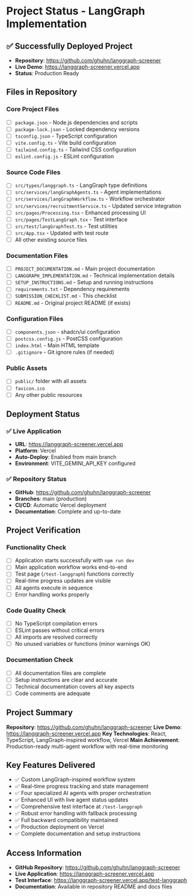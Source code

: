 # Project Status - LangGraph Implementation

## ✅ Successfully Deployed Project
- **Repository**: https://github.com/ghuhn/langgraph-screener
- **Live Demo**: https://langgraph-screener.vercel.app
- **Status**: Production Ready

## Files in Repository

### Core Project Files
- [ ] `package.json` - Node.js dependencies and scripts
- [ ] `package-lock.json` - Locked dependency versions
- [ ] `tsconfig.json` - TypeScript configuration
- [ ] `vite.config.ts` - Vite build configuration
- [ ] `tailwind.config.ts` - Tailwind CSS configuration
- [ ] `eslint.config.js` - ESLint configuration

### Source Code Files
- [ ] `src/types/langgraph.ts` - LangGraph type definitions
- [ ] `src/services/langGraphAgents.ts` - Agent implementations
- [ ] `src/services/langGraphWorkflow.ts` - Workflow orchestrator
- [ ] `src/services/recruitmentService.ts` - Updated service integration
- [ ] `src/pages/Processing.tsx` - Enhanced processing UI
- [ ] `src/pages/TestLangGraph.tsx` - Test interface
- [ ] `src/test/langGraphTest.ts` - Test utilities
- [ ] `src/App.tsx` - Updated with test route
- [ ] All other existing source files

### Documentation Files
- [ ] `PROJECT_DOCUMENTATION.md` - Main project documentation
- [ ] `LANGGRAPH_IMPLEMENTATION.md` - Technical implementation details
- [ ] `SETUP_INSTRUCTIONS.md` - Setup and running instructions
- [ ] `requirements.txt` - Dependency requirements
- [ ] `SUBMISSION_CHECKLIST.md` - This checklist
- [ ] `README.md` - Original project README (if exists)

### Configuration Files
- [ ] `components.json` - shadcn/ui configuration
- [ ] `postcss.config.js` - PostCSS configuration
- [ ] `index.html` - Main HTML template
- [ ] `.gitignore` - Git ignore rules (if needed)

### Public Assets
- [ ] `public/` folder with all assets
- [ ] `favicon.ico`
- [ ] Any other public resources

## Deployment Status

### ✅ Live Application
- **URL**: https://langgraph-screener.vercel.app
- **Platform**: Vercel
- **Auto-Deploy**: Enabled from main branch
- **Environment**: VITE_GEMINI_API_KEY configured

### ✅ Repository Status
- **GitHub**: https://github.com/ghuhn/langgraph-screener
- **Branches**: main (production)
- **CI/CD**: Automatic Vercel deployment
- **Documentation**: Complete and up-to-date

## Project Verification

### Functionality Check
- [ ] Application starts successfully with `npm run dev`
- [ ] Main application workflow works end-to-end
- [ ] Test page (`/test-langgraph`) functions correctly
- [ ] Real-time progress updates are visible
- [ ] All agents execute in sequence
- [ ] Error handling works properly

### Code Quality Check
- [ ] No TypeScript compilation errors
- [ ] ESLint passes without critical errors
- [ ] All imports are resolved correctly
- [ ] No unused variables or functions (minor warnings OK)

### Documentation Check
- [ ] All documentation files are complete
- [ ] Setup instructions are clear and accurate
- [ ] Technical documentation covers all key aspects
- [ ] Code comments are adequate

## Project Summary
**Repository**: https://github.com/ghuhn/langgraph-screener
**Live Demo**: https://langgraph-screener.vercel.app
**Key Technologies**: React, TypeScript, LangGraph-inspired workflow, Vercel
**Main Achievement**: Production-ready multi-agent workflow with real-time monitoring

## Key Features Delivered
- ✅ Custom LangGraph-inspired workflow system
- ✅ Real-time progress tracking and state management
- ✅ Four specialized AI agents with proper orchestration
- ✅ Enhanced UI with live agent status updates
- ✅ Comprehensive test interface at `/test-langgraph`
- ✅ Robust error handling with fallback processing
- ✅ Full backward compatibility maintained
- ✅ Production deployment on Vercel
- ✅ Complete documentation and setup instructions

## Access Information
- **GitHub Repository**: https://github.com/ghuhn/langgraph-screener
- **Live Application**: https://langgraph-screener.vercel.app
- **Test Interface**: https://langgraph-screener.vercel.app/test-langgraph
- **Documentation**: Available in repository README and docs files
